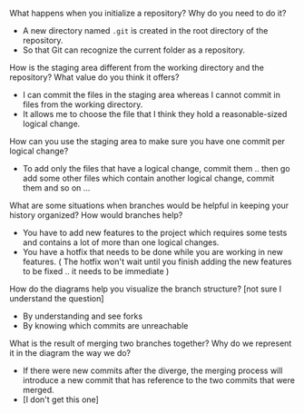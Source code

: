 What happens when you initialize a repository? Why do you need to do it?
* A new directory named `.git` is created in the root directory of the repository.
* So that Git can recognize the current folder as a repository.

How is the staging area different from the working directory and the repository? What value do you think it offers?
* I can commit the files in the staging area whereas I cannot commit in files from the working directory.
* It allows me to choose the file that I think they hold a reasonable-sized logical change.

How can you use the staging area to make sure you have one commit per logical change?
* To add only the files that have a logical change, commit them .. then go add some other files which contain another logical change, commit them and so on ...

What are some situations when branches would be helpful in keeping your
  history organized? How would branches help?
* You have to add new features to the project which requires some tests and
  contains a lot of more than one logical changes.
* You have a hotfix that needs to be done while you are working in
  new features. ( The hotfix won't wait until you finish adding the new
    features to be fixed .. it needs to be immediate )

How do the diagrams help you visualize the branch structure? [not sure I understand the question]
* By understanding and see forks
* By knowing which commits are unreachable

What is the result of merging two branches together?
  Why do we represent it in the diagram the way we do?
* If there were new commits after the diverge, the merging process will
  introduce a new commit that has reference to the two commits that were merged.
* [I don't get this one]
